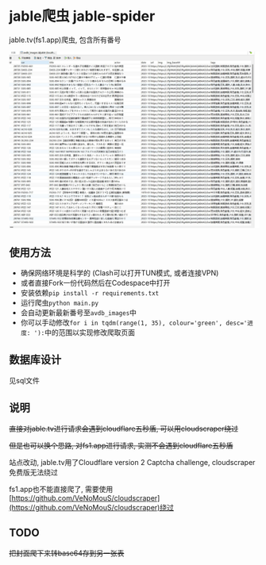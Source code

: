 # jable爬虫 jable-spider
jable.tv(fs1.app)爬虫, 包含所有番号

![](https://github.com/qileguai/jable-spider/blob/master/img.jpg)

## 使用方法

* 确保网络环境是科学的 (Clash可以打开TUN模式, 或者连接VPN) 
* 或者直接Fork一份代码然后在Codespace中打开
* 安装依赖`pip install -r requirements.txt`
* 运行爬虫`python main.py`
* 会自动更新最新番号至`avdb_images`中
* 你可以手动修改`for i in tqdm(range(1, 35), colour='green', desc='进度: '):`中的范围以实现修改爬取页面


## 数据库设计

见sql文件


## 说明

<s>直接对jable.tv进行请求会遇到cloudflare五秒盾, 可以用cloudscraper绕过</s>

<s>但是也可以换个思路, 对fs1.app进行请求, 实测不会遇到cloudflare五秒盾</s>

站点改动, jable.tv用了Cloudflare version 2 Captcha challenge, cloudscraper免费版无法绕过

fs1.app也不能直接爬了, 需要使用[https://github.com/VeNoMouS/cloudscraper](https://github.com/VeNoMouS/cloudscraper)绕过

## TODO

<s>把封面爬下来转base64存到另一张表</s>
